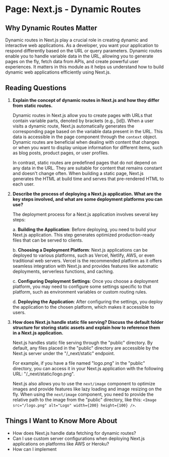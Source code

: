# Page: Next.js - Dynamic Routes

## Why Dynamic Routes Matter

Dynamic routes in Next.js play a crucial role in creating dynamic and interactive web applications. As a developer, you want your application to respond differently based on the URL or query parameters. Dynamic routes enable you to handle variable data in the URL, allowing you to generate pages on the fly, fetch data from APIs, and create powerful user experiences. It matters in this module as it helps us understand how to build dynamic web applications efficiently using Next.js.

## Reading Questions

1. **Explain the concept of dynamic routes in Next.js and how they differ from static routes.**

   Dynamic routes in Next.js allow you to create pages with URLs that contain variable parts, denoted by brackets (e.g., [id]). When a user visits a dynamic route, Next.js automatically generates the corresponding page based on the variable data present in the URL. This data is accessible in the page component through the `context` object. Dynamic routes are beneficial when dealing with content that changes or when you want to display unique information for different items, such as blog posts, product pages, or user profiles.

   In contrast, static routes are predefined pages that do not depend on any data in the URL. They are suitable for content that remains constant and doesn't change often. When building a static page, Next.js generates the HTML at build time and serves that pre-rendered HTML to each user.

2. **Describe the process of deploying a Next.js application. What are the key steps involved, and what are some deployment platforms you can use?**

   The deployment process for a Next.js application involves several key steps:

   a. **Building the Application**: Before deploying, you need to build your Next.js application. This step generates optimized production-ready files that can be served to clients.

   b. **Choosing a Deployment Platform**: Next.js applications can be deployed to various platforms, such as Vercel, Netlify, AWS, or even traditional web servers. Vercel is the recommended platform as it offers seamless integration with Next.js and provides features like automatic deployments, serverless functions, and caching.

   c. **Configuring Deployment Settings**: Once you choose a deployment platform, you may need to configure some settings specific to that platform, such as environment variables or custom routing rules.

   d. **Deploying the Application**: After configuring the settings, you deploy the application to the chosen platform, which makes it accessible to users.

3. **How does Next.js handle static file serving? Discuss the default folder structure for storing static assets and explain how to reference them in a Next.js application.**

   Next.js handles static file serving through the "public" directory. By default, any files placed in the "public" directory are accessible by the Next.js server under the "/_next/static" endpoint.

   For example, if you have a file named "logo.png" in the "public" directory, you can access it in your Next.js application with the following URL: "/_next/static/logo.png".

   Next.js also allows you to use the `next/image` component to optimize images and provide features like lazy loading and image resizing on the fly. When using the `next/image` component, you need to provide the relative path to the image from the "public" directory, like this: `<Image src="/logo.png" alt="Logo" width={200} height={100} />`.

## Things I Want to Know More About

- How does Next.js handle data fetching for dynamic routes?
- Can I use custom server configurations when deploying Next.js applications on platforms like AWS or Heroku?
- How can I implement
